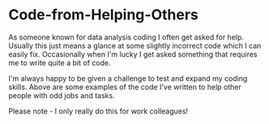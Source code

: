 # Code-from-Helping-Others

As someone known for data analysis coding I often get asked for help. Usually this just means a glance at some slightly incorrect code which I can easily fix. Occasionally when I'm lucky I get asked something that requires me to write quite a bit of code.

I'm always happy to be given a challenge to test and expand my coding skills. Above are some examples of the code I've written to help other people with odd jobs and tasks.


Please note - I only really do this for work colleagues!
